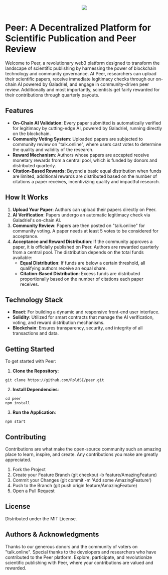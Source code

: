 <p align="center">
  <img src="https://cdn.discordapp.com/attachments/1229100815713701909/1231353125257089065/Peer_Logo_Full.png?ex=66258276&is=662430f6&hm=2b508662c4a66df27984df8c8a2b4a31fbfef329c620b927027068f3520b7ff9&" />
</p>

# Peer: A Decentralized Platform for Scientific Publication and Peer Review
Welcome to Peer, a revolutionary web3 platform designed to transform the landscape of scientific publishing by harnessing the power of blockchain technology and community governance. At Peer, researchers can upload their scientific papers, receive immediate legitimacy checks through our on-chain AI powered by Galadriel, and engage in community-driven peer review. Additionally and most importantly, scientists get fairly rewarded for their contributions through quarterly payouts.

## Features
* **On-Chain AI Validation**: Every paper submitted is automatically verified for legitimacy by cutting-edge AI, powered by Galadriel, running directly on the blockchain.
* **Community Voting System**: Uploaded papers are subjected to community review on "talk.online", where users cast votes to determine the quality and validity of the research.
* **Reward Mechanism**: Authors whose papers are accepted receive monetary rewards from a central pool, which is funded by donors and distributed quarterly.
* **Citation-Based Rewards**: Beyond a basic equal distribution when funds are limited, additional rewards are distributed based on the number of citations a paper receives, incentivizing quality and impactful research.

## How It Works
1. **Upload Your Paper**: Authors can upload their papers directly on Peer.
2. **AI Verification**: Papers undergo an automatic legitimacy check via Galadriel's on-chain AI.
3. **Community Review**: Papers are then posted on "talk.online" for community voting. A paper needs at least 5 votes to be considered for acceptance.
4. **Acceptance and Reward Distribution**: If the community approves a paper, it is officially published on Peer. Authors are rewarded quarterly from a central pool. The distribution depends on the total funds available:
    - **Equal Distribution**: If funds are below a certain threshold, all qualifying authors receive an equal share.
    - **Citation-Based Distribution**: Excess funds are distributed proportionally based on the number of citations each paper receives.

## Technology Stack
* **React**: For building a dynamic and responsive front-end user interface.
* **Solidity**: Utilized for smart contracts that manage the AI verification, voting, and reward distribution mechanisms.
* **Blockchain**: Ensures transparency, security, and integrity of all transactions and data.

## Getting Started
To get started with Peer:

1. **Clone the Repository**:
```console
git clone https://github.com/RoldSI/peer.git
```
2. **Install Dependencies**:
```console
cd peer
npm install
```
3. **Run the Application**:
```console
npm start
```

## Contributing
Contributions are what make the open-source community such an amazing place to learn, inspire, and create. Any contributions you make are greatly appreciated.

1. Fork the Project
2. Create your Feature Branch (git checkout -b feature/AmazingFeature)
3. Commit your Changes (git commit -m 'Add some AmazingFeature')
4. Push to the Branch (git push origin feature/AmazingFeature)
5. Open a Pull Request

## License
Distributed under the MIT License.

## Authors & Acknowledgments
Thanks to our generous donors and the community of voters on "talk.online".
Special thanks to the developers and researchers who have contributed to the Peer platform.
Explore, participate, and revolutionize scientific publishing with Peer, where your contributions are valued and rewarded.
